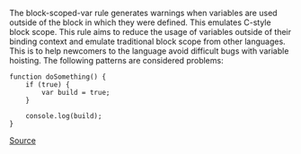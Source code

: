 The block-scoped-var rule generates warnings when variables are used outside of the block in which they were defined. This emulates C-style block scope.
This rule aims to reduce the usage of variables outside of their binding context and emulate traditional block scope from other languages. This is to help newcomers to the language avoid difficult bugs with variable hoisting.
The following patterns are considered problems:

```
function doSomething() {
    if (true) {
        var build = true;
    }

    console.log(build);
}
```

[Source](http://eslint.org/docs/rules/block-scoped-var)
